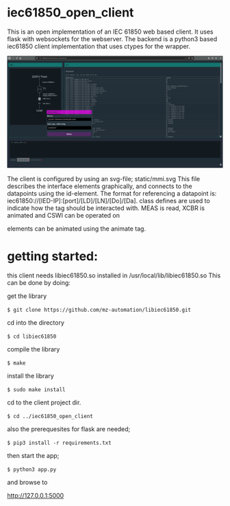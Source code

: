 # iec61850_open_client

This is an open implementation of an IEC 61850 web based client. It uses flask with websockets for the webserver.
The backend is a python3 based iec61850 client implementation that uses ctypes for the wrapper.

![Alt text](screenshot.png?raw=true "Screenshot of client interface")

The client is configured by using an svg-file; static/mmi.svg
This file describes the interface elements graphically, and connects to the datapoints using the id-element.
The format for referencing a datapoint is: iec61850://[IED-IP]:[port]/[LD]/[LN]/[Do]/[Da]. 
class defines are used to indicate how the tag should be interacted with. MEAS is read, XCBR is animated and CSWI can be operated on

elements can be animated using the animate tag.


# getting started:

this client needs libiec61850.so installed in /usr/local/lib/libiec61850.so This can be done by doing:

get  the library

`$ git clone https://github.com/mz-automation/libiec61850.git`

cd into the directory

`$ cd libiec61850`

compile the library

`$ make`

install the library

`$ sudo make install`

cd to the client project dir.

`$ cd ../iec61850_open_client`

also the prerequesites for flask are needed;

`$ pip3 install -r requirements.txt`

then start the app;

`$ python3 app.py`

and browse to 

http://127.0.0.1:5000
